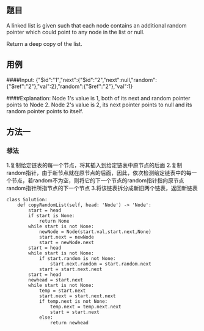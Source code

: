 ## 题目

A linked list is given such that each node contains an additional random pointer which could point to any node in the list or null.

Return a deep copy of the list.

## 用例
####Input:
{"$id":"1","next":{"$id":"2","next":null,"random":{"$ref":"2"},"val":2},"random":{"$ref":"2"},"val":1}

####Explanation:
Node 1's value is 1, both of its next and random pointer points to Node 2.
Node 2's value is 2, its next pointer points to null and its random pointer points to itself.
## 方法一
### 想法
1.复制给定链表的每一个节点，将其插入到给定链表中原节点的后面
2.复制random指针，由于新节点就在原节点的后面，因此，依次检测给定链表中的每一个节点，若random不为空，则将它的下一个节点的random指针指向原节点random指针所指节点的下一个节点
3.将该链表拆分成新旧两个链表，返回新链表
```
class Solution:
    def copyRandomList(self, head: 'Node') -> 'Node':
        start = head
        if start is None:
            return None
        while start is not None:
            newNode = Node(start.val,start.next,None)
            start.next = newNode
            start = newNode.next
        start = head
        while start is not None:
            if start.random is not None:
                start.next.random = start.random.next
            start = start.next.next
        start = head
        newhead = start.next
        while start is not None:
            temp = start.next
            start.next = start.next.next
            if temp.next is not None:
                temp.next = temp.next.next
                start = start.next
            else:
                return newhead
```

